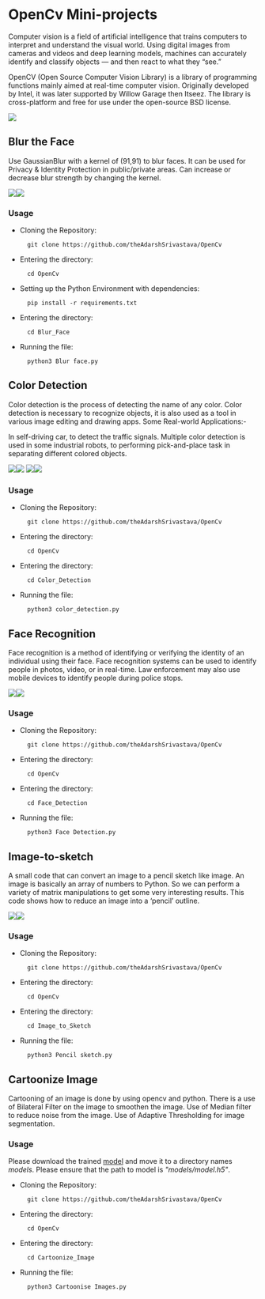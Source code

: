 # OpenCv Mini-projects

Computer vision is a field of artificial intelligence that trains computers to interpret and understand the visual world. Using digital images from cameras and videos and deep learning models, machines can accurately identify and classify objects — and then react to what they “see.”

OpenCV (Open Source Computer Vision Library) is a library of programming functions mainly aimed at real-time computer vision. Originally developed by Intel, it was later supported by Willow Garage then Itseez. The library is cross-platform and free for use under the open-source BSD license.

<img src="Assets/opencv.png"/>

## Blur the Face

Use GaussianBlur with a kernel of (91,91) to blur faces. It can be used for Privacy & Identity Protection in public/private areas. Can increase or decrease blur strength by changing the kernel.

<img src="Assets/men.jpg"><img src="Assets/blur.jpg">

### Usage

- Cloning the Repository: 

        git clone https://github.com/theAdarshSrivastava/OpenCv
        
- Entering the directory: 

        cd OpenCv
        
- Setting up the Python Environment with dependencies:

        pip install -r requirements.txt
        
- Entering the directory: 

        cd Blur_Face

- Running the file:

        python3 Blur face.py

## Color Detection

Color detection is the process of detecting the name of any color. Color detection is necessary to recognize objects, it is also used as a tool in various image editing and drawing apps. Some Real-world Applications:-

In self-driving car, to detect the traffic signals.
Multiple color detection is used in some industrial robots, to performing pick-and-place task in separating different colored objects.

<img src="Assets/scene.jpg"><img src="Assets/Screenshot (1306).png">
<img src="Assets/Screenshot (1305).png"><img src="Assets/Screenshot (1304).png">

### Usage

- Cloning the Repository: 

        git clone https://github.com/theAdarshSrivastava/OpenCv
        
- Entering the directory: 

        cd OpenCv
        
- Entering the directory: 

        cd Color_Detection

- Running the file:

        python3 color_detection.py

## Face Recognition

Face recognition is a method of identifying or verifying the identity of an individual using their face. Face recognition systems can be used to identify people in photos, video, or in real-time. Law enforcement may also use mobile devices to identify people during police stops.

<img src="Assets/download.jpg"><img src="Assets/Front1.jpg">

### Usage

- Cloning the Repository: 

        git clone https://github.com/theAdarshSrivastava/OpenCv
        
- Entering the directory: 

        cd OpenCv
        
- Entering the directory: 

        cd Face_Detection

- Running the file:

        python3 Face Detection.py

## Image-to-sketch

A small code that can convert an image to a pencil sketch like image. An image is basically an array of numbers to Python. So we can perform a variety of matrix manipulations to get some very interesting results. This code shows how to reduce an image into a ‘pencil’ outline.

<img src="Assets/download1.jpeg"><img src="Assets/sketch.jpg">

### Usage

- Cloning the Repository: 

        git clone https://github.com/theAdarshSrivastava/OpenCv
        
- Entering the directory: 

        cd OpenCv
        
- Entering the directory: 

        cd Image_to_Sketch

- Running the file:

        python3 Pencil sketch.py

## Cartoonize Image

Cartooning of an image is done by using opencv and python. There is a use of Bilateral Filter on the image to smoothen the image. Use of Median filter to reduce noise from the image. Use of Adaptive Thresholding for image segmentation.


### Usage
Please download the trained <a href = "https://drive.google.com/drive/folders/1MaU49YgSFBqGbMVImh6k6f__q-_mowck?usp=sharing">model</a> and move it to a directory names *models*. Please ensure that the path to model is *"models/model.h5"*.

- Cloning the Repository: 

        git clone https://github.com/theAdarshSrivastava/OpenCv
        
- Entering the directory: 

        cd OpenCv
        
- Entering the directory: 

        cd Cartoonize_Image

- Running the file:

        python3 Cartoonise Images.py


